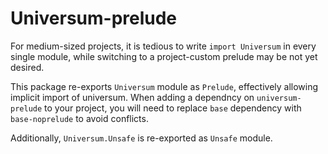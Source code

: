 Universum-prelude
=================

For medium-sized projects, it is tedious to write `import Universum` in every single module, while switching to a project-custom prelude may be not yet desired.

This package re-exports `Universum` module as `Prelude`, effectively allowing implicit import of universum.
When adding a dependncy on `universum-prelude` to your project, you will need to replace `base` dependency with `base-noprelude` to avoid conflicts.

Additionally, `Universum.Unsafe` is re-exported as `Unsafe` module.
